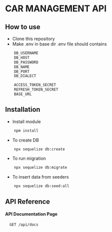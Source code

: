 
# CAR MANAGEMENT API


## How to use

- Clone this repository
- Make .env in base dir
.env file should contains
```bash
    DB_USERNAME
    DB_HOST
    DB_PASSWORD
    DB_NAME
    DB_PORT
    DB_DIALECT

    ACCESS_TOKEN_SECRET
    REFRESH_TOKEN_SECRET
    BASE_URL
```
## Installation

- Install module
```bash
    npm install
```
- To create DB
```bash
    npx sequelize db:create
```
- To run migration
```bash
    npx sequelize db:migrate
```
- To insert data from seeders
```bash
    npx sequelize db:seed:all
```

## API Reference

#### API Documentation Page

```http
  GET /api/docs
```


